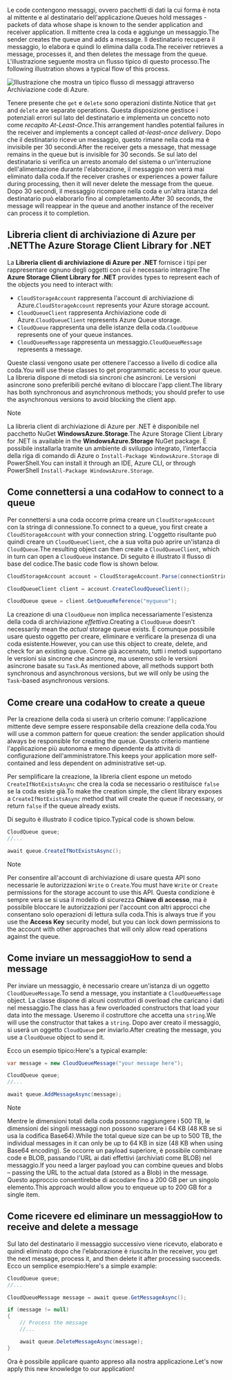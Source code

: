 <span data-ttu-id="0698f-101">Le code contengono messaggi, ovvero pacchetti di dati la cui forma è nota al mittente e al destinatario dell'applicazione.</span><span class="sxs-lookup"><span data-stu-id="0698f-101">Queues hold messages - packets of data whose shape is known to the sender application and receiver application.</span></span> <span data-ttu-id="0698f-102">Il mittente crea la coda e aggiunge un messaggio.</span><span class="sxs-lookup"><span data-stu-id="0698f-102">The sender creates the queue and adds a message.</span></span> <span data-ttu-id="0698f-103">Il destinatario recupera il messaggio, lo elabora e quindi lo elimina dalla coda.</span><span class="sxs-lookup"><span data-stu-id="0698f-103">The receiver retrieves a message, processes it, and then deletes the message from the queue.</span></span> <span data-ttu-id="0698f-104">L'illustrazione seguente mostra un flusso tipico di questo processo.</span><span class="sxs-lookup"><span data-stu-id="0698f-104">The following illustration shows a typical flow of this process.</span></span>

![Illustrazione che mostra un tipico flusso di messaggi attraverso Archiviazione code di Azure.](../media/6-message-flow.png)

<span data-ttu-id="0698f-106">Tenere presente che `get` e `delete` sono operazioni distinte.</span><span class="sxs-lookup"><span data-stu-id="0698f-106">Notice that `get` and `delete` are separate operations.</span></span> <span data-ttu-id="0698f-107">Questa disposizione gestisce i potenziali errori sul lato del destinatario e implementa un concetto noto come _recapito At-Least-Once_.</span><span class="sxs-lookup"><span data-stu-id="0698f-107">This arrangement handles potential failures in the receiver and implements a concept called _at-least-once delivery_.</span></span> <span data-ttu-id="0698f-108">Dopo che il destinatario riceve un messaggio, questo rimane nella coda ma è invisibile per 30 secondi.</span><span class="sxs-lookup"><span data-stu-id="0698f-108">After the receiver gets a message, that message remains in the queue but is invisible for 30 seconds.</span></span> <span data-ttu-id="0698f-109">Se sul lato del destinatario si verifica un arresto anomalo del sistema o un'interruzione dell'alimentazione durante l'elaborazione, il messaggio non verrà mai eliminato dalla coda.</span><span class="sxs-lookup"><span data-stu-id="0698f-109">If the receiver crashes or experiences a power failure during processing, then it will never delete the message from the queue.</span></span> <span data-ttu-id="0698f-110">Dopo 30 secondi, il messaggio ricompare nella coda e un'altra istanza del destinatario può elaborarlo fino al completamento.</span><span class="sxs-lookup"><span data-stu-id="0698f-110">After 30 seconds, the message will reappear in the queue and another instance of the receiver can process it to completion.</span></span>

## <a name="the-azure-storage-client-library-for-net"></a><span data-ttu-id="0698f-111">Libreria client di archiviazione di Azure per .NET</span><span class="sxs-lookup"><span data-stu-id="0698f-111">The Azure Storage Client Library for .NET</span></span>

<span data-ttu-id="0698f-112">La **Libreria client di archiviazione di Azure per .NET** fornisce i tipi per rappresentare ognuno degli oggetti con cui è necessario interagire:</span><span class="sxs-lookup"><span data-stu-id="0698f-112">The **Azure Storage Client Library for .NET** provides types to represent each of the objects you need to interact with:</span></span>

- <span data-ttu-id="0698f-113">`CloudStorageAccount` rappresenta l'account di archiviazione di Azure.</span><span class="sxs-lookup"><span data-stu-id="0698f-113">`CloudStorageAccount` represents your Azure storage account.</span></span>
- <span data-ttu-id="0698f-114">`CloudQueueClient` rappresenta Archiviazione code di Azure.</span><span class="sxs-lookup"><span data-stu-id="0698f-114">`CloudQueueClient` represents Azure Queue storage.</span></span>
- <span data-ttu-id="0698f-115">`CloudQueue` rappresenta una delle istanze della coda.</span><span class="sxs-lookup"><span data-stu-id="0698f-115">`CloudQueue` represents one of your queue instances.</span></span>
- <span data-ttu-id="0698f-116">`CloudQueueMessage` rappresenta un messaggio.</span><span class="sxs-lookup"><span data-stu-id="0698f-116">`CloudQueueMessage` represents a message.</span></span>

<span data-ttu-id="0698f-117">Queste classi vengono usate per ottenere l'accesso a livello di codice alla coda.</span><span class="sxs-lookup"><span data-stu-id="0698f-117">You will use these classes to get programmatic access to your queue.</span></span> <span data-ttu-id="0698f-118">La libreria dispone di metodi sia sincroni che asincroni. Le versioni asincrone sono preferibili perché evitano di bloccare l'app client.</span><span class="sxs-lookup"><span data-stu-id="0698f-118">The library has both synchronous and asynchronous methods; you should prefer to use the asynchronous versions to avoid blocking the client app.</span></span>

> [!NOTE]
> <span data-ttu-id="0698f-119">La libreria client di archiviazione di Azure per .NET è disponibile nel pacchetto NuGet **WindowsAzure.Storage**.</span><span class="sxs-lookup"><span data-stu-id="0698f-119">The Azure Storage Client Library for .NET is available in the **WindowsAzure.Storage** NuGet package.</span></span> <span data-ttu-id="0698f-120">È possibile installarla tramite un ambiente di sviluppo integrato, l'interfaccia della riga di comando di Azure o `Install-Package WindowsAzure.Storage` di PowerShell.</span><span class="sxs-lookup"><span data-stu-id="0698f-120">You can install it through an IDE, Azure CLI, or through PowerShell `Install-Package WindowsAzure.Storage`.</span></span>

## <a name="how-to-connect-to-a-queue"></a><span data-ttu-id="0698f-121">Come connettersi a una coda</span><span class="sxs-lookup"><span data-stu-id="0698f-121">How to connect to a queue</span></span>

<span data-ttu-id="0698f-122">Per connettersi a una coda occorre prima creare un `CloudStorageAccount` con la stringa di connessione.</span><span class="sxs-lookup"><span data-stu-id="0698f-122">To connect to a queue, you first create a `CloudStorageAccount` with your connection string.</span></span> <span data-ttu-id="0698f-123">L'oggetto risultante può quindi creare un `CloudQueueClient`, che a sua volta può aprire un'istanza di `CloudQueue`.</span><span class="sxs-lookup"><span data-stu-id="0698f-123">The resulting object can then create a `CloudQueueClient`, which in turn can open a `CloudQueue` instance.</span></span> <span data-ttu-id="0698f-124">Di seguito è illustrato il flusso di base del codice.</span><span class="sxs-lookup"><span data-stu-id="0698f-124">The basic code flow is shown below.</span></span>

```csharp
CloudStorageAccount account = CloudStorageAccount.Parse(connectionString);

CloudQueueClient client = account.CreateCloudQueueClient();

CloudQueue queue = client.GetQueueReference("myqueue");
```

<span data-ttu-id="0698f-125">La creazione di una `CloudQueue` non implica necessariamente l'esistenza della coda di archiviazione _effettiva_.</span><span class="sxs-lookup"><span data-stu-id="0698f-125">Creating a `CloudQueue` doesn't necessarily mean the _actual_ storage queue exists.</span></span> <span data-ttu-id="0698f-126">È comunque possibile usare questo oggetto per creare, eliminare e verificare la presenza di una coda esistente.</span><span class="sxs-lookup"><span data-stu-id="0698f-126">However, you can use this object to create, delete, and check for an existing queue.</span></span> <span data-ttu-id="0698f-127">Come già accennato, tutti i metodi supportano le versioni sia sincrone che asincrone, ma useremo solo le versioni asincrone basate su `Task`.</span><span class="sxs-lookup"><span data-stu-id="0698f-127">As mentioned above, all methods support both synchronous and asynchronous versions, but we will only be using the `Task`-based asynchronous versions.</span></span>

## <a name="how-to-create-a-queue"></a><span data-ttu-id="0698f-128">Come creare una coda</span><span class="sxs-lookup"><span data-stu-id="0698f-128">How to create a queue</span></span>

<span data-ttu-id="0698f-129">Per la creazione della coda si userà un criterio comune: l'applicazione mittente deve sempre essere responsabile della creazione della coda.</span><span class="sxs-lookup"><span data-stu-id="0698f-129">You will use a common pattern for queue creation: the sender application should always be responsible for creating the queue.</span></span> <span data-ttu-id="0698f-130">Questo criterio mantiene l'applicazione più autonoma e meno dipendente da attività di configurazione dell'amministratore.</span><span class="sxs-lookup"><span data-stu-id="0698f-130">This keeps your application more self-contained and less dependent on administrative set-up.</span></span> 

<span data-ttu-id="0698f-131">Per semplificare la creazione, la libreria client espone un metodo `CreateIfNotExistsAsync` che crea la coda se necessario o restituisce `false` se la coda esiste già.</span><span class="sxs-lookup"><span data-stu-id="0698f-131">To make the creation simple, the client library exposes a `CreateIfNotExistsAsync` method that will create the queue if necessary, or return `false` if the queue already exists.</span></span> 

<span data-ttu-id="0698f-132">Di seguito è illustrato il codice tipico.</span><span class="sxs-lookup"><span data-stu-id="0698f-132">Typical code is shown below.</span></span>

```csharp
CloudQueue queue;
//...

await queue.CreateIfNotExistsAsync();
```

> [!NOTE]
> <span data-ttu-id="0698f-133">Per consentire all'account di archiviazione di usare questa API sono necessarie le autorizzazioni `Write` o `Create`.</span><span class="sxs-lookup"><span data-stu-id="0698f-133">You must have `Write` or `Create` permissions for the storage account to use this API.</span></span> <span data-ttu-id="0698f-134">Questa condizione è sempre vera se si usa il modello di sicurezza **Chiave di accesso**, ma è possibile bloccare le autorizzazioni per l'account con altri approcci che consentano solo operazioni di lettura sulla coda.</span><span class="sxs-lookup"><span data-stu-id="0698f-134">This is always true if you use the **Access Key** security model, but you can lock down permissions to the account with other approaches that will only allow read operations against the queue.</span></span>

## <a name="how-to-send-a-message"></a><span data-ttu-id="0698f-135">Come inviare un messaggio</span><span class="sxs-lookup"><span data-stu-id="0698f-135">How to send a message</span></span>

<span data-ttu-id="0698f-136">Per inviare un messaggio, è necessario creare un'istanza di un oggetto `CloudQueueMessage`.</span><span class="sxs-lookup"><span data-stu-id="0698f-136">To send a message, you instantiate a `CloudQueueMessage` object.</span></span> <span data-ttu-id="0698f-137">La classe dispone di alcuni costruttori di overload che caricano i dati nel messaggio.</span><span class="sxs-lookup"><span data-stu-id="0698f-137">The class has a few overloaded constructors that load your data into the message.</span></span> <span data-ttu-id="0698f-138">Useremo il costruttore che accetta una `string`.</span><span class="sxs-lookup"><span data-stu-id="0698f-138">We will use the constructor that takes a `string`.</span></span> <span data-ttu-id="0698f-139">Dopo aver creato il messaggio, si userà un oggetto `CloudQueue` per inviarlo.</span><span class="sxs-lookup"><span data-stu-id="0698f-139">After creating the message, you use a `CloudQueue` object to send it.</span></span>

<span data-ttu-id="0698f-140">Ecco un esempio tipico:</span><span class="sxs-lookup"><span data-stu-id="0698f-140">Here's a typical example:</span></span>

```csharp
var message = new CloudQueueMessage("your message here");

CloudQueue queue;
//...

await queue.AddMessageAsync(message);
```

> [!NOTE]
> <span data-ttu-id="0698f-141">Mentre le dimensioni totali della coda possono raggiungere i 500 TB, le dimensioni dei singoli messaggi non possono superare i 64 KB (48 KB se si usa la codifica Base64).</span><span class="sxs-lookup"><span data-stu-id="0698f-141">While the total queue size can be up to 500 TB, the individual messages in it can only be up to 64 KB in size (48 KB when using Base64 encoding).</span></span> <span data-ttu-id="0698f-142">Se occorre un payload superiore, è possibile combinare code e BLOB, passando l'URL ai dati effettivi (archiviati come BLOB) nel messaggio.</span><span class="sxs-lookup"><span data-stu-id="0698f-142">If you need a larger payload you can combine queues and blobs – passing the URL to the actual data (stored as a Blob) in the message.</span></span> <span data-ttu-id="0698f-143">Questo approccio consentirebbe di accodare fino a 200 GB per un singolo elemento.</span><span class="sxs-lookup"><span data-stu-id="0698f-143">This approach would allow you to enqueue up to 200 GB for a single item.</span></span>

## <a name="how-to-receive-and-delete-a-message"></a><span data-ttu-id="0698f-144">Come ricevere ed eliminare un messaggio</span><span class="sxs-lookup"><span data-stu-id="0698f-144">How to receive and delete a message</span></span>

<span data-ttu-id="0698f-145">Sul lato del destinatario il messaggio successivo viene ricevuto, elaborato e quindi eliminato dopo che l'elaborazione è riuscita.</span><span class="sxs-lookup"><span data-stu-id="0698f-145">In the receiver, you get the next message, process it, and then delete it after processing succeeds.</span></span> <span data-ttu-id="0698f-146">Ecco un semplice esempio:</span><span class="sxs-lookup"><span data-stu-id="0698f-146">Here's a simple example:</span></span>

```C#
CloudQueue queue;
//...

CloudQueueMessage message = await queue.GetMessageAsync();

if (message != null)
{
    // Process the message
    //...

    await queue.DeleteMessageAsync(message);
}
```

<span data-ttu-id="0698f-147">Ora è possibile applicare quanto appreso alla nostra applicazione.</span><span class="sxs-lookup"><span data-stu-id="0698f-147">Let's now apply this new knowledge to our application!</span></span>